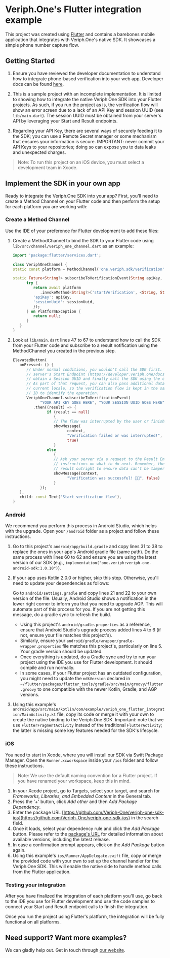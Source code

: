# Veriph.One's Flutter integration example

This project was created using [Flutter](https://flutter.dev) and contains a barebones mobile application that integrates with Veriph.One's native SDK. It showcases a simple phone number capture flow.

## Getting Started

1. Ensure you have reviewed the developer documentation to understand how to integrate phone-based verification into your web app. Developer docs can be found [here](https://developer.veriph.one/docs/intro).

2. This is a sample project with an incomplete implementation. It is limited to showing how to integrate the native Veriph.One SDK into your Flutter projects. As such, if you run the project as is, the verification flow will show an error screen due to a lack of an API Key and session UUID (see `lib/main.dart`). The session UUID must be obtained from your server's API by leveraging your Start and Result endpoints.

3. Regarding your API Key, there are several ways of securely feeding it to the SDK; you can use a Remote Secret manager or some mechanism that ensures your information is secure. IMPORTANT: never commit your API Keys to your repositories; doing so can expose you to data leaks and unexpected charges.

> Note: To run this project on an iOS device, you must select a development team in Xcode.

## Implement the SDK in your own app

Ready to integrate the Veriph.One SDK into your app? First, you'll need to create a Method Channel on your Flutter code and then perform the setup for each platform you are working with:

### Create a Method Channel

Use the IDE of your preference for Flutter development to add these files:

1. Create a MethodChannel to bind the SDK to your Flutter code using `lib/src/channel/veriph_one_channel.dart` as an example:

   ```dart
   import 'package:flutter/services.dart';

   class VeriphOneChannel {
   static const platform = MethodChannel('one.veriph.sdk/verification');

   static Future<String?> subscribeToVerificationEvent(String apiKey, String sessionUuid) async {
         try {
            return await platform
               .invokeMethod<String?>('startVerification', <String, String>{
            'apiKey': apiKey,
            'sessionUuid': sessionUuid,
            });
         } on PlatformException {
            return null;
         }
      }
   }
   ```

5. Look at `lib/main.dart` lines 47 to 67 to understand how to call the SDK from your Flutter code and subscribe to a result notification using the MethodChannel you created in the previous step.

   ```dart
   ElevatedButton(
      onPressed: () {
         // Under normal conditions, you wouldn't call the SDK first. You should make a call to your
         // server's Start Endpoint (https://developer.veriph.one/docs/server/start-endpoint), then
         // obtain a Session UUID and finally call the SDK using the code below.
         // As part of that request, you can also pass additional data to your server, like the
         // current locale, so the verification flow is kept in the same language; or a transaction
         // ID to identify the operation.
         VeriphOneChannel.subscribeToVerificationEvent(
               "YOUR API KEY GOES HERE", "YOUR SESSION UUID GOES HERE")
            .then((result) => {
                  if (result == null)
                     {
                     // The flow was interrupted by the user or finished unsuccessfully
                     showMessage(
                           context,
                           "Verification failed or was interrupted!",
                           true)
                     }
                  else
                     {
                     // Ask your server via a request to the Result Endpoint for a result and
                     // instructions on what to do next. Remember, the SDK won't give you the
                     // result outright to ensure data can't be tampered with.
                     showMessage(context,
                           "Verification was successful! 🎉🎉", false)
                     }
               });
      },
      child: const Text('Start verification flow'),
   )
   ```

### Android

We recommend you perform this process in Android Studio, which helps with the upgrade. Open your `/android` folder as a project and follow these instructions.

1. Go to this project's `android/app/build.gradle` and copy lines 31 to 38 to replace the ones in your app's Android gradle file (same path). Do the same process with lines 60 to 62 and ensure you are using the latest version of our SDK (e.g., `implementation("one.veriph:veriph-one-android-sdk:1.0.10")`).

2. If your app uses Kotlin 2.0.0 or higher, skip this step. Otherwise, you'll need to update your dependencies as follows:

   Go to `android/settings.gradle` and copy lines 21 and 22 to your own version of the file. Usually, Android Studio shows a notification in the lower right corner to inform you that you need to upgrade AGP. This will automate part of this process for you. If you are not getting this message, do a gradle sync to refresh the build.
   - Using this project's `android/gradle.properties` as a reference, ensure that Android Studio's upgrade process added lines 4 to 6 (if not, ensure your file matches this project's).
   - Similarly, ensure your `android/gradle/wrapper/gradle-wrapper.properties` file matches this project's, particularly on line 5. Your gradle version should be updated.
   - Once everything is updated, do a Gradle sync and try to run your project using the IDE you use for Flutter development. It should compile and run normally.
   - In some cases, if your Flutter project has an outdated configuration, you might need to update the `ndkVersion` declared in `~/flutter/packages/flutter_tools/gradle/src/main/groovy/flutter.groovy` to one compatible with the newer Kotlin, Gradle, and AGP versions.

3. Using this example's `android/app/src/main/kotlin/com/example/veriph_one_flutter_integration/MainActivity.kt` file, copy its code or merge it with your own to create the native binding to the Veriph.One SDK. Important: note that we use `FlutterFragmentActivity` instead of the traditional `FlutterActivity`; the latter is missing some key features needed for the SDK's lifecycle.

### iOS

You need to start in Xcode, where you will install our SDK via Swift Package Manager. Open the `Runner.xcworkspace` inside your `/ios` folder and follow these instructions.

> Note: We use the default naming convention for a Flutter project. If you have renamed your workspace, keep this in mind.

1. In your Xcode project, go to Targets, select your target, and search for _Frameworks, Libraries, and Embedded Content_ in the General tab.
2. Press the '+' button, click _Add other_ and then _Add Package Dependency_.
3. Enter the package URL [https://github.com/Veriph-One/veriph-one-sdk-ios](https://github.com/Veriph-One/veriph-one-sdk-ios) in the search field.
4. Once it loads, select your dependency rule and click the _Add Package_ button. Please refer to the [package's URL](https://github.com/Veriph-One/veriph-one-sdk-ios) for detailed information about available versions, including the latest release.
5. In case a confirmation prompt appears, click on the _Add Package_ button again.
6. Using this example's `ios/Runner/AppDelegate.swift` file, copy or merge the provided code with your own to set up the channel handler for the Veriph.One SDK. This will enable the native side to handle method calls from the Flutter application.

### Testing your integration
After you have finalized the integration of each platform you'll use, go back to the IDE you use for Flutter development and use the code samples to connect your Start and Result endpoint calls to finish the integration.

Once you run the project using Flutter's platform, the integration will be fully functional on all platforms.

## Need support? Want more examples?

We can gladly help out. Get in touch through [our website](https://www.veriph.one/contact).
